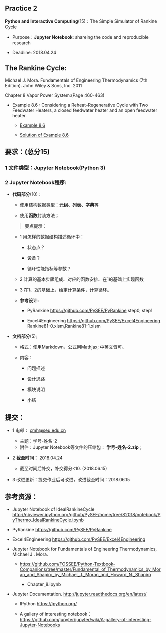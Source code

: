 ## Practice 2

**Python and Interactive Computing**(15)：The Simple Simulator of Rankine Cycle 
  
* Purpose：**Jupyter Notebook**: shareing the code and reproducible research

* Deadline: 2018.04.24
  
## The Rankine Cycle: 

Michael J. Mora. Fundamentals of Engineering Thermodynamics (7th Edition).  John Wiley & Sons, Inc. 2011

Chapter 8 Vapor Power System:(Page 460-463)

* Example 8.6 : Considering a Reheat–Regenerative Cycle with Two Feedwater Heaters, a closed feedwater heater and an open feedwater heater. 

  * [Example 8.6](./rankine86.md) 

  * [Solution of Example 8.6](./rankine86-SP.txt)

## 要求：(总分15)

### 1 文件类型：Jupyter Notebook(Python 3)
    
### 2 Jupyter Notebook程序:
    
*  **代码部分**(10)：
  
   * 使用结构数据类型：**元组、列表、字典**等

   * 使用**函数**封装方法；
   
   >**要点提示：**
       
     * 1 用怎样的数据结构描述循环中：
        
        * 状态点？

        * 设备？

        * 循环性能指标等参数？

    * 2 计算的基本步骤组成、对应的函数安排、在1的基础上实现函数

    * 3 在1、2的基础上，给定计算条件，计算循环。  

    * **参考设计:**
       
       * PyRankine https://github.com/PySEE/PyRankine  step0, step1

       * Excel4Engineering https://github.com/PySEE/Excel4Engineering  Rankine81-0.xlsm,Rankine81-1.xlsm   
     
* **文档部分**(5);   
    
    * 格式：使用Markdown，公式用Mathjax; 中英文皆可。

    * 内容：

      * 问题描述
        
      * 设计思路
        
      * 模块说明
        
      * 小结 

## 提交：

* 1 电邮： cmh@seu.edu.cn
   
  * 主题：学号-姓名-2
  * 附件：Jupyter Notebook等文件的压缩包： **学号-姓名-2.zip**；

* 2 **截至时间：** 2018.04.24
  
  * 截至时间后补交，补交得分<10. (2018.06.15)

* 3 改进更新：提交作业后可改进，改进截至时间：2018.06.15

## 参考资源：

*  Jupyter Notebook of IdealRankineCycle http://nbviewer.ipython.org/github/PySEE/home/tree/S2018/notebook/PyThermo_IdealRankineCycle.ipynb
 
*  PyRankine https://github.com/PySEE/PyRankine

*  Excel4Engineering https://github.com/PySEE/Excel4Engineering  

*  Jupyter Notebook for Fundamentals of Engineering Thermodynamics, Michael J . Mora. 

   * https://github.com/FOSSEE/Python-Textbook-Companions/tree/master/Fundamental_of_Thermodynamics_by_Moran_and_Shapiro_by_Michael_J._Moran_and_Howard_N._Shapiro
   
     * Chapter_8.ipynb

* Jupyter Documentation. http://jupyter.readthedocs.org/en/latest/
    
    * IPython https://ipython.org/
    
    * A gallery of interesting notebook：https://github.com/jupyter/jupyter/wiki/A-gallery-of-interesting-Jupyter-Notebooks



  

